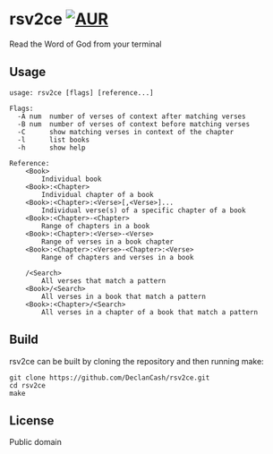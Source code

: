 # rsv2ce [![AUR](https://img.shields.io/badge/AUR-rsv2ce--git-blue.svg)](https://aur.archlinux.org/packages/rsv2ce-git/)

Read the Word of God from your terminal

## Usage

    usage: rsv2ce [flags] [reference...]

    Flags:
      -A num  number of verses of context after matching verses
      -B num  number of verses of context before matching verses
      -C      show matching verses in context of the chapter
      -l      list books
      -h      show help

    Reference:
        <Book>
            Individual book
        <Book>:<Chapter>
            Individual chapter of a book
        <Book>:<Chapter>:<Verse>[,<Verse>]...
            Individual verse(s) of a specific chapter of a book
        <Book>:<Chapter>-<Chapter>
            Range of chapters in a book
        <Book>:<Chapter>:<Verse>-<Verse>
            Range of verses in a book chapter
        <Book>:<Chapter>:<Verse>-<Chapter>:<Verse>
            Range of chapters and verses in a book

        /<Search>
            All verses that match a pattern
        <Book>/<Search>
            All verses in a book that match a pattern
        <Book>:<Chapter>/<Search>
            All verses in a chapter of a book that match a pattern

## Build

rsv2ce can be built by cloning the repository and then running make:

    git clone https://github.com/DeclanCash/rsv2ce.git
    cd rsv2ce
    make

## License

Public domain
